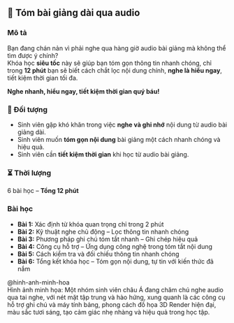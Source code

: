 ## 📌 Tóm bài giảng dài qua audio  

### Mô tả  
Bạn đang chán nản vì phải nghe qua hàng giờ audio bài giảng mà không thể tìm được ý chính?  
Khóa học **siêu tốc** này sẽ giúp bạn tóm gọn thông tin nhanh chóng, chỉ trong **12 phút** bạn sẽ biết cách chắt lọc nội dung chính, **nghe là hiểu ngay**, tiết kiệm thời gian tối đa.  

**Nghe nhanh, hiểu ngay, tiết kiệm thời gian quý báu!**  

### 🎯 Đối tượng  
- Sinh viên gặp khó khăn trong việc **nghe và ghi nhớ** nội dung từ audio bài giảng dài.  
- Sinh viên muốn **tóm gọn nội dung** bài giảng một cách nhanh chóng và hiệu quả.  
- Sinh viên cần **tiết kiệm thời gian** khi học từ audio bài giảng.  

### ⏳ Thời lượng  
6 bài học – **Tổng 12 phút**  

### Bài học  
- **Bài 1:** Xác định từ khóa quan trọng chỉ trong 2 phút  
- **Bài 2:** Kỹ thuật nghe chủ động – Lọc thông tin nhanh chóng  
- **Bài 3:** Phương pháp ghi chú tóm tắt nhanh – Ghi chép hiệu quả  
- **Bài 4:** Công cụ hỗ trợ – Ứng dụng công nghệ trong tóm tắt nội dung  
- **Bài 5:** Cách kiểm tra và đối chiếu thông tin nhanh chóng  
- **Bài 6:** Tổng kết khóa học – Tóm gọn nội dung, tự tin với kiến thức đã nắm  

@hinh-anh-minh-hoa  
Hình ảnh minh họa: Một nhóm sinh viên châu Á đang chăm chú nghe audio qua tai nghe, với nét mặt tập trung và hào hứng, xung quanh là các công cụ hỗ trợ ghi chú và máy tính bảng, phong cách đồ họa 3D Render hiện đại, màu sắc tươi sáng, tạo cảm giác nhẹ nhàng và hiệu quả trong học tập.